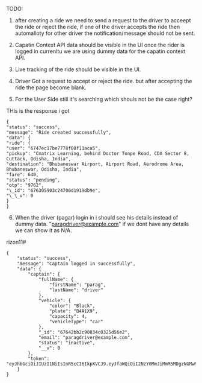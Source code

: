 TODO:

1. after creating a ride we need to send a request to the driver to acceept the ride or reject the ride, if one of the driver accepts the ride then automalloty for other driver the notification/message should not be sent.

2. Capatin Context API data should be visible in the UI once the rider is logged in currenltu we are using dummy data for the capatin context API.

3. Live tracking of the ride should be visible in the UI.

4. Driver Got a request to accept or reject the ride. but after accepting the ride the page become blank.
5. For the User Side still it's searching which shouls not be the case right?

THis is the response i got

```
{
"status": "success",
"message": "Ride created successfully",
"data": {
"ride": {
"user": "6747ec17be7778f08f11aca5",
"pickup": "Cmatrix Learning, behind Doctor Tonpe Road, CDA Sector 8, Cuttack, Odisha, India",
"destination": "Bhubaneswar Airport, Airport Road, Aerodrome Area, Bhubaneswar, Odisha, India",
"fare": 648,
"status": "pending",
"otp": "9762",
"\_id": "676305903c24700d1919db9e",
"\_\_v": 0
}
}
```

6. When the driver (pagar) login in i should see his details instead of dummy data.
   "paragdriver@example.com"
   if we dont have any details we can show it as N/A.

rizon11#

```
{
    "status": "success",
    "message": "Captain logged in successfully",
    "data": {
        "captain": {
            "fullName": {
                "firstName": "parag",
                "lastName": "driver"
            },
            "vehicle": {
                "color": "Black",
                "plate": "B4A1X9",
                "capacity": 4,
                "vehicleType": "car"
            },
            "_id": "67642bb2c90834c0325d56e2",
            "email": "paragdriver@example.com",
            "status": "inactive",
            "__v": 0
        },
        "token": "eyJhbGciOiJIUzI1NiIsInR5cCI6IkpXVCJ9.eyJfaWQiOiI2NzY0MmJiMmM5MDgzNGMwMzI1ZDU2ZTIiLCJpYXQiOjE3MzQ2MTgxNzEsImV4cCI6MTczNDcwNDU3MX0.myJ_Qg70niLK1NY0l7zF7tG8th_eJjBhcmIs_6fVgr8"
    }
}
```
